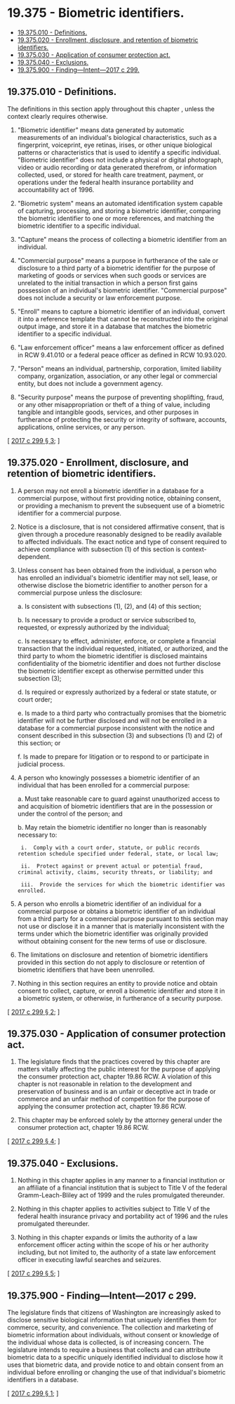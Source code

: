 # 19.375 - Biometric identifiers.
* [19.375.010 - Definitions.](#19375010---definitions)
* [19.375.020 - Enrollment, disclosure, and retention of biometric identifiers.](#19375020---enrollment-disclosure-and-retention-of-biometric-identifiers)
* [19.375.030 - Application of consumer protection act.](#19375030---application-of-consumer-protection-act)
* [19.375.040 - Exclusions.](#19375040---exclusions)
* [19.375.900 - Finding—Intent—2017 c 299.](#19375900---findingintent2017-c-299)
## 19.375.010 - Definitions.
The definitions in this section apply throughout this chapter , unless the context clearly requires otherwise.

1. "Biometric identifier" means data generated by automatic measurements of an individual's biological characteristics, such as a fingerprint, voiceprint, eye retinas, irises, or other unique biological patterns or characteristics that is used to identify a specific individual. "Biometric identifier" does not include a physical or digital photograph, video or audio recording or data generated therefrom, or information collected, used, or stored for health care treatment, payment, or operations under the federal health insurance portability and accountability act of 1996.

2. "Biometric system" means an automated identification system capable of capturing, processing, and storing a biometric identifier, comparing the biometric identifier to one or more references, and matching the biometric identifier to a specific individual.

3. "Capture" means the process of collecting a biometric identifier from an individual.

4. "Commercial purpose" means a purpose in furtherance of the sale or disclosure to a third party of a biometric identifier for the purpose of marketing of goods or services when such goods or services are unrelated to the initial transaction in which a person first gains possession of an individual's biometric identifier. "Commercial purpose" does not include a security or law enforcement purpose.

5. "Enroll" means to capture a biometric identifier of an individual, convert it into a reference template that cannot be reconstructed into the original output image, and store it in a database that matches the biometric identifier to a specific individual.

6. "Law enforcement officer" means a law enforcement officer as defined in RCW 9.41.010 or a federal peace officer as defined in RCW 10.93.020.

7. "Person" means an individual, partnership, corporation, limited liability company, organization, association, or any other legal or commercial entity, but does not include a government agency.

8. "Security purpose" means the purpose of preventing shoplifting, fraud, or any other misappropriation or theft of a thing of value, including tangible and intangible goods, services, and other purposes in furtherance of protecting the security or integrity of software, accounts, applications, online services, or any person.

\[ [2017 c 299 § 3](http://lawfilesext.leg.wa.gov/biennium/2017-18/Pdf/Bills/Session%20Laws/House/1493-S.SL.pdf?cite=2017%20c%20299%20§%203); \]

## 19.375.020 - Enrollment, disclosure, and retention of biometric identifiers.
1. A person may not enroll a biometric identifier in a database for a commercial purpose, without first providing notice, obtaining consent, or providing a mechanism to prevent the subsequent use of a biometric identifier for a commercial purpose.

2. Notice is a disclosure, that is not considered affirmative consent, that is given through a procedure reasonably designed to be readily available to affected individuals. The exact notice and type of consent required to achieve compliance with subsection (1) of this section is context-dependent.

3. Unless consent has been obtained from the individual, a person who has enrolled an individual's biometric identifier may not sell, lease, or otherwise disclose the biometric identifier to another person for a commercial purpose unless the disclosure:

    a.  Is consistent with subsections (1), (2), and (4) of this section;

    b.  Is necessary to provide a product or service subscribed to, requested, or expressly authorized by the individual;

    c.  Is necessary to effect, administer, enforce, or complete a financial transaction that the individual requested, initiated, or authorized, and the third party to whom the biometric identifier is disclosed maintains confidentiality of the biometric identifier and does not further disclose the biometric identifier except as otherwise permitted under this subsection (3);

    d.  Is required or expressly authorized by a federal or state statute, or court order;

    e.  Is made to a third party who contractually promises that the biometric identifier will not be further disclosed and will not be enrolled in a database for a commercial purpose inconsistent with the notice and consent described in this subsection (3) and subsections (1) and (2) of this section; or

    f.  Is made to prepare for litigation or to respond to or participate in judicial process.

4. A person who knowingly possesses a biometric identifier of an individual that has been enrolled for a commercial purpose:

    a.  Must take reasonable care to guard against unauthorized access to and acquisition of biometric identifiers that are in the possession or under the control of the person; and

    b.  May retain the biometric identifier no longer than is reasonably necessary to:

        i.  Comply with a court order, statute, or public records retention schedule specified under federal, state, or local law;

        ii.  Protect against or prevent actual or potential fraud, criminal activity, claims, security threats, or liability; and

        iii.  Provide the services for which the biometric identifier was enrolled.

5. A person who enrolls a biometric identifier of an individual for a commercial purpose or obtains a biometric identifier of an individual from a third party for a commercial purpose pursuant to this section may not use or disclose it in a manner that is materially inconsistent with the terms under which the biometric identifier was originally provided without obtaining consent for the new terms of use or disclosure.

6. The limitations on disclosure and retention of biometric identifiers provided in this section do not apply to disclosure or retention of biometric identifiers that have been unenrolled.

7. Nothing in this section requires an entity to provide notice and obtain consent to collect, capture, or enroll a biometric identifier and store it in a biometric system, or otherwise, in furtherance of a security purpose.

\[ [2017 c 299 § 2](http://lawfilesext.leg.wa.gov/biennium/2017-18/Pdf/Bills/Session%20Laws/House/1493-S.SL.pdf?cite=2017%20c%20299%20§%202); \]

## 19.375.030 - Application of consumer protection act.
1. The legislature finds that the practices covered by this chapter are matters vitally affecting the public interest for the purpose of applying the consumer protection act, chapter 19.86 RCW. A violation of this chapter is not reasonable in relation to the development and preservation of business and is an unfair or deceptive act in trade or commerce and an unfair method of competition for the purpose of applying the consumer protection act, chapter 19.86 RCW.

2. This chapter may be enforced solely by the attorney general under the consumer protection act, chapter 19.86 RCW.

\[ [2017 c 299 § 4](http://lawfilesext.leg.wa.gov/biennium/2017-18/Pdf/Bills/Session%20Laws/House/1493-S.SL.pdf?cite=2017%20c%20299%20§%204); \]

## 19.375.040 - Exclusions.
1. Nothing in this chapter applies in any manner to a financial institution or an affiliate of a financial institution that is subject to Title V of the federal Gramm-Leach-Bliley act of 1999 and the rules promulgated thereunder.

2. Nothing in this chapter applies to activities subject to Title V of the federal health insurance privacy and portability act of 1996 and the rules promulgated thereunder.

3. Nothing in this chapter expands or limits the authority of a law enforcement officer acting within the scope of his or her authority including, but not limited to, the authority of a state law enforcement officer in executing lawful searches and seizures.

\[ [2017 c 299 § 5](http://lawfilesext.leg.wa.gov/biennium/2017-18/Pdf/Bills/Session%20Laws/House/1493-S.SL.pdf?cite=2017%20c%20299%20§%205); \]

## 19.375.900 - Finding—Intent—2017 c 299.
The legislature finds that citizens of Washington are increasingly asked to disclose sensitive biological information that uniquely identifies them for commerce, security, and convenience. The collection and marketing of biometric information about individuals, without consent or knowledge of the individual whose data is collected, is of increasing concern. The legislature intends to require a business that collects and can attribute biometric data to a specific uniquely identified individual to disclose how it uses that biometric data, and provide notice to and obtain consent from an individual before enrolling or changing the use of that individual's biometric identifiers in a database.

\[ [2017 c 299 § 1](http://lawfilesext.leg.wa.gov/biennium/2017-18/Pdf/Bills/Session%20Laws/House/1493-S.SL.pdf?cite=2017%20c%20299%20§%201); \]

